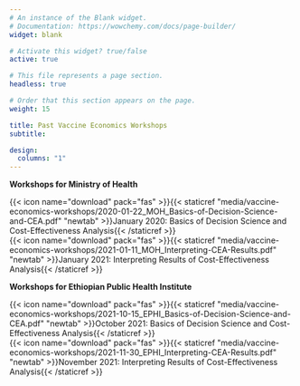 ```yaml
---
# An instance of the Blank widget.
# Documentation: https://wowchemy.com/docs/page-builder/
widget: blank

# Activate this widget? true/false
active: true

# This file represents a page section.
headless: true

# Order that this section appears on the page.
weight: 15

title: Past Vaccine Economics Workshops
subtitle:

design:
  columns: "1"
---
```


**Workshops for Ministry of Health**

{{< icon name="download" pack="fas" >}}{{< staticref "media/vaccine-economics-workshops/2020-01-22_MOH_Basics-of-Decision-Science-and-CEA.pdf" "newtab" >}}January 2020: Basics of Decision Science and Cost-Effectiveness Analysis{{< /staticref >}}<br>
{{< icon name="download" pack="fas" >}}{{< staticref "media/vaccine-economics-workshops/2021-01-11_MOH_Interpreting-CEA-Results.pdf" "newtab" >}}January 2021: Interpreting Results of Cost-Effectiveness Analysis{{< /staticref >}}<br>

**Workshops for Ethiopian Public Health Institute**

{{< icon name="download" pack="fas" >}}{{< staticref "media/vaccine-economics-workshops/2021-10-15_EPHI_Basics-of-Decision-Science-and-CEA.pdf" "newtab" >}}October 2021: Basics of Decision Science and Cost-Effectiveness Analysis{{< /staticref >}}<br>
{{< icon name="download" pack="fas" >}}{{< staticref "media/vaccine-economics-workshops/2021-11-30_EPHI_Interpreting-CEA-Results.pdf" "newtab" >}}November 2021: Interpreting Results of Cost-Effectiveness Analysis{{< /staticref >}}<br>